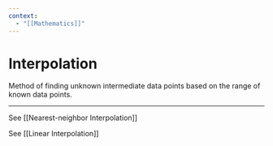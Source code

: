 ```yaml
---
context:
  - "[[Mathematics]]"
---
```


# Interpolation

Method of finding unknown intermediate data points based on the range of known data points.

---

See [[Nearest-neighbor Interpolation]]

See [[Linear Interpolation]]
